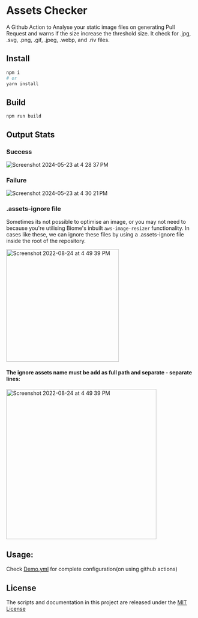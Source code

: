 # Assets Checker
A Github Action to Analyse your static image files on generating Pull Request and warns if the size increase the threshold size. It check for .jpg, .svg, .png, .gif, .jpeg, .webp, and .riv files. 

## Install
```bash
npm i
# or
yarn install
```

## Build
```
npm run build
```


## Output Stats

### Success
![Screenshot 2024-05-23 at 4 28 37 PM](https://github.com/immutable/assets-checker/assets/1452237/5d586d4f-9e49-499b-8459-ebe22863b847)

### Failure
![Screenshot 2024-05-23 at 4 30 21 PM](https://github.com/immutable/assets-checker/assets/1452237/7e39fbe3-af4a-43ff-a16a-e5e0a84321f9)

### .assets-ignore file
Sometimes its not possible to optimise an image, or you may not need to because you're utilising Biome's inbuilt `aws-image-resizer` functionality. In cases like these, we can ignore these files by using a .assets-ignore file inside the root of the repository.

<img width="300" alt="Screenshot 2022-08-24 at 4 49 39 PM" src="https://user-images.githubusercontent.com/61680562/240576818-7326f846-7d78-43e1-8b21-db96b9cb27a0.png">

#### The ignore assets name must be add as full path and separate - separate lines:
<img width="400" alt="Screenshot 2022-08-24 at 4 49 39 PM" src="https://user-images.githubusercontent.com/61680562/240576944-fdba0c9f-f349-4a1b-b9d5-adf569d73601.png">

## Usage:

Check [Demo.yml](./demo.yml) for complete configuration(on using github actions)

## License

The scripts and documentation in this project are released under the [MIT License](./LICENSE)
